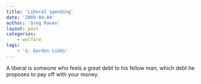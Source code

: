 ```yaml
---
title: 'Liberal spending'
date: '2009-04-04'
author: 'Greg Raven'
layout: post
categories:
    - welfare
tags:
    - 'G. Gordon Liddy'
---
```


A liberal is someone who feels a great debt to his fellow man, which debt he proposes to pay off with your money.